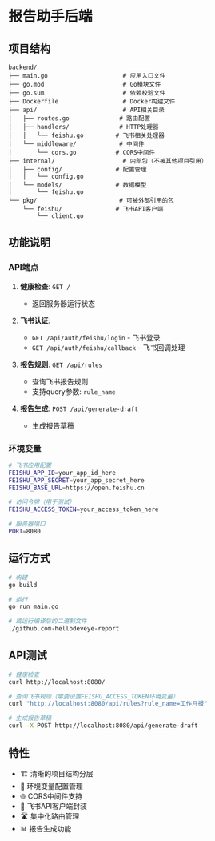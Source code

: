 # 报告助手后端

## 项目结构

```
backend/
├── main.go                     # 应用入口文件
├── go.mod                      # Go模块文件
├── go.sum                      # 依赖校验文件
├── Dockerfile                  # Docker构建文件
├── api/                        # API相关目录
│   ├── routes.go              # 路由配置
│   ├── handlers/              # HTTP处理器
│   │   └── feishu.go         # 飞书相关处理器
│   └── middleware/            # 中间件
│       └── cors.go           # CORS中间件
├── internal/                   # 内部包（不被其他项目引用）
│   ├── config/               # 配置管理
│   │   └── config.go
│   └── models/               # 数据模型
│       └── feishu.go
└── pkg/                       # 可被外部引用的包
    └── feishu/               # 飞书API客户端
        └── client.go
```

## 功能说明

### API端点

1. **健康检查**: `GET /`
   - 返回服务器运行状态

2. **飞书认证**: 
   - `GET /api/auth/feishu/login` - 飞书登录
   - `GET /api/auth/feishu/callback` - 飞书回调处理

3. **报告规则**: `GET /api/rules`
   - 查询飞书报告规则
   - 支持query参数: `rule_name`

4. **报告生成**: `POST /api/generate-draft`
   - 生成报告草稿

### 环境变量

```bash
# 飞书应用配置
FEISHU_APP_ID=your_app_id_here
FEISHU_APP_SECRET=your_app_secret_here
FEISHU_BASE_URL=https://open.feishu.cn

# 访问令牌（用于测试）
FEISHU_ACCESS_TOKEN=your_access_token_here

# 服务器端口
PORT=8080
```

## 运行方式

```bash
# 构建
go build

# 运行
go run main.go

# 或运行编译后的二进制文件
./github.com-hellodeveye-report
```

## API测试

```bash
# 健康检查
curl http://localhost:8080/

# 查询飞书规则（需要设置FEISHU_ACCESS_TOKEN环境变量）
curl "http://localhost:8080/api/rules?rule_name=工作月报"

# 生成报告草稿
curl -X POST http://localhost:8080/api/generate-draft
```

## 特性

- 🏗️ 清晰的项目结构分层
- 🔧 环境变量配置管理
- 🌐 CORS中间件支持
- 📝 飞书API客户端封装
- 🛣️ 集中化路由管理
- 📊 报告生成功能 